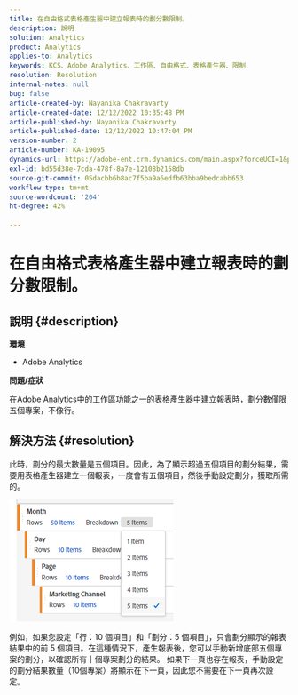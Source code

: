 ```yaml
---
title: 在自由格式表格產生器中建立報表時的劃分數限制。
description: 說明
solution: Analytics
product: Analytics
applies-to: Analytics
keywords: KCS、Adobe Analytics、工作區、自由格式、表格產生器、限制
resolution: Resolution
internal-notes: null
bug: false
article-created-by: Nayanika Chakravarty
article-created-date: 12/12/2022 10:35:48 PM
article-published-by: Nayanika Chakravarty
article-published-date: 12/12/2022 10:47:04 PM
version-number: 2
article-number: KA-19095
dynamics-url: https://adobe-ent.crm.dynamics.com/main.aspx?forceUCI=1&pagetype=entityrecord&etn=knowledgearticle&id=4315ac52-6d7a-ed11-81ac-6045bd006b25
exl-id: bd55d38e-7cda-478f-8a7e-12108b2158db
source-git-commit: 05dacbb6b8ac7f5ba9a6edfb63bba9bedcabb653
workflow-type: tm+mt
source-wordcount: '204'
ht-degree: 42%

---
```


# 在自由格式表格產生器中建立報表時的劃分數限制。

## 說明 {#description}


<b>環境</b>

- Adobe Analytics

<b>問題/症狀</b>

在Adobe Analytics中的工作區功能之一的表格產生器中建立報表時，劃分數僅限五個專案，不像行。


## 解決方法 {#resolution}


此時，劃分的最大數量是五個項目。因此，為了顯示超過五個項目的劃分結果，需要用表格產生器建立一個報表，一度會有五個項目，然後手動設定劃分，獲取所需的。

![](assets/936a2ca2-6ab5-ec11-983f-000d3a5d0e57.png)

例如，如果您設定「行：10 個項目」和「劃分：5 個項目」，只會劃分顯示的報表結果中的前 5 個項目。在這種情況下，產生報表後，您可以手動新增底部五個專案的劃分，以確認所有十個專案劃分的結果。 如果下一頁也存在報表，手動設定的劃分結果數量（10個專案）將顯示在下一頁，因此您不需要在下一頁再次設定。
